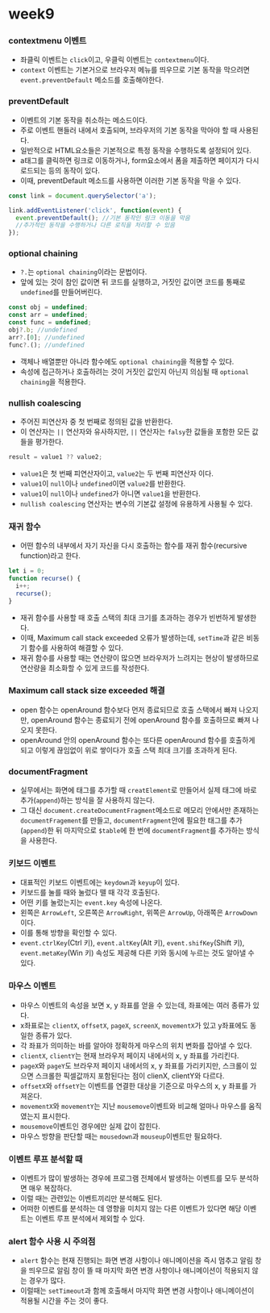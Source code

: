 # week9

### contextmenu 이벤트

- 좌클릭 이벤트는 `click`이고, 우클릭 이벤트는 `contextmenu`이다.
- `context` 이벤트는 기본거으로 브라우저 메뉴를 띄우므로 기본 동작을 막으려면 `event.preventDefault` 메소드를 호출해야한다.

### preventDefault

- 이벤트의 기본 동작을 취소하는 메소드이다.
- 주로 이벤트 핸들러 내에서 호출되며, 브라우저의 기본 동작을 막아야 할 때 사용된다.
- 일반적으로 HTML요소들은 기본적으로 특정 동작을 수행하도록 설정되어 있다.
- a태그를 클릭하면 링크로 이동하거나, form요소에서 폼을 제출하면 페이지가 다시 로드되는 등의 동작이 있다.
- 이때, preventDefault 메소드를 사용하면 이러한 기본 동작을 막을 수 있다.

```js
const link = document.querySelector('a');

link.addEventListener('click', function(event) {
  event.preventDefault(); //기본 동작인 링크 이동을 막음
  //추가적인 동작을 수행하거나 다른 로직을 처리할 수 있음
});
```

### optional chaining

- `?.`는 `optional chaining`이라는 문법이다.
- 앞에 있는 것이 참인 값이면 뒤 코드를 실행하고, 거짓인 값이면 코드를 통째로 `undefined`를 만들어버린다.

```js
const obj = undefined;
const arr = undefined;
const func = undefined;
obj?.b; //undefined
arr?.[0]; //undefined
func?.(); //undefined
```

- 객체나 배열뿐만 아니라 함수에도 `optional chaining`을 적용할 수 있다.
- 속성에 접근하거나 호출하려는 것이 거짓인 값인지 아닌지 의심될 때 `optional chaining`을 적용한다.

### nullish coalescing

- 주어진 피연산자 중 첫 번째로 정의된 값을 반환한다.
- 이 연산자는 `||` 연산자와 유사하지만, `||` 연산자는 `falsy`한 값들을 포함한 모든 값들을 평가한다.

```js
result = value1 ?? value2;
```

- `value1`은 첫 번째 피연산자이고, `value2`는 두 번째 피연산자 이다.
- `value1`이 `null`이나 `undefined`이면 `value2`를 반환한다.
- `value1`이 `null`이나 `undefined`가 아니면 `value1`을 반환한다.
- `nullish coalescing` 연산자는 변수의 기본값 설정에 유용하게 사용될 수 있다.

### 재귀 함수

- 어떤 함수의 내부에서 자기 자신을 다시 호출하는 함수를 재귀 함수(recursive function)라고 한다.

```js
let i = 0;
function recurse() {
  i++;
  recurse();
}
```

- 재귀 함수를 사용할 때 호출 스택의 최대 크기를 초과하는 경우가 빈번하게 발생한다.
- 이때, Maximum call stack exceeded 오류가 발생하는데, `setTime`과 같은 비동기 함수를 사용하여 해결할 수 있다.
- 재귀 함수를 사용할 때는 연산량이 많으면 브라우저가 느려지는 현상이 발생하므로 연산량을 최소화할 수 있게 코드를 작성한다.

### Maximum call stack size exceeded 해결

- open 함수는 openAround 함수보다 먼저 종료되므로 호출 스택에서 빠져 나오지만, openAround 함수는 종료되기 전에 openAround 함수를 호출하므로 빠져 나오지 못한다.
- openAround 안의 openAround 함수는 또다른 openAround 함수를 호출하게 되고 이렇게 끊임없이 위로 쌓이다가 호출 스택 최대 크기를 초과하게 된다.

### documentFragment

- 실무에서는 화면에 태그를 추가할 때 `creatElement`로 만들어서 실제 태그에 바로 추가(`append`)하는 방식을 잘 사용하지 않는다.
- 그 대신 `document.createDocumentFragment`메소드로 메모리 안에서만 존재하는 `documentFragement`를 만들고, `documentFragment`안에 필요한 태그를 추가(`append`)한 뒤 마지막으로 `$table`에 한 번에 `documentFragment`를 추가하는 방식을 사용한다.

### 키보드 이벤트

- 대표적인 키보드 이벤트에는 `keydown`과 `keyup`이 있다.
- 키보드를 눌를 때와 눌렀다 뗄 때 각각 호출된다.
- 어떤 키를 눌렀는지는 `event.key` 속성에 나온다.
- 왼쪽은 `ArrowLeft`, 오른쪽은 `ArrowRight`, 위쪽은 `ArrowUp`, 아래쪽은 `ArrowDown`이다.
- 이를 통해 방향을 확인할 수 있다.
- `event.ctrlKey`(Ctrl 키), `event.altKey`(Alt 키), `event.shifKey`(Shift 키), `event.metaKey`(Win 키) 속성도 제공해 다른 키와 동시에 누르는 것도 알아낼 수 있다.

### 마우스 이벤트

- 마우스 이벤트의 속성을 보면 x, y 좌표를 얻을 수 있는데, 좌표에는 여러 종류가 있다.
- x좌표로는 `clientX`, `offsetX`, `pageX`, `screenX`, `movementX`가 있고 y좌표에도 동일한 종류가 있다.
- 각 좌표가 의미하는 바를 알아야 정확하게 마우스의 위치 변화를 잡아낼 수 있다.
- `clientX`, `clientY`는 현재 브라우저 페이지 내에서의 x, y 좌표를 가리킨다.
- `pageX`와 `pageY`도 브라우저 페이지 내에서의 x, y 좌표를 가리키지만, 스크롤이 있으면 스크롤한 픽셀값까지 포함된다는 점이 clienX, clientY와 다르다.
- `offsetX`와 `offsetY`는 이벤트를 연결한 대상을 기준으로 마우스의 x, y 좌표를 가져온다.
- `movementX`와 `movementY`는 지난 `mousemove`이벤트와 비교해 얼마나 마우스를 움직였는지 표시한다.
- `mousemove`이벤트인 경우에만 실제 값이 잡힌다.
- 마우스 방향을 판단할 때는 `mousedown`과 `mouseup`이벤트만 필요하다.

### 이벤트 루프 분석할 때

- 이벤트가 많이 발생하는 경우에 프로그램 전체에서 발생하는 이벤트를 모두 분석하면 매우 복잡하다.
- 이럴 때는 관련있는 이벤트끼리만 분석해도 된다.
- 어떠한 이벤트를 분석하는 데 영향을 미치지 않는 다른 이벤트가 있다면 해당 이벤트는 이벤트 루프 분석에서 제외할 수 있다.

### alert 함수 사용 시 주의점

- `alert` 함수는 현재 진행되는 화면 변경 사항이나 애니메이션을 즉시 멈추고 알림 창을 띄우므로 알림 창이 뜰 때 마지막 화면 변경 사항이나 애니메이션이 적용되지 않는 경우가 많다.
- 이럴때는 `setTimeout`과 함께 호출해서 마지막 화면 변경 사항이나 애니메이션이 적용될 시간을 주는 것이 좋다.